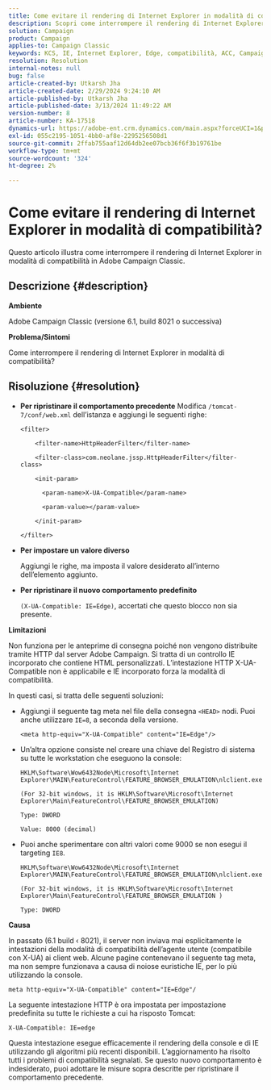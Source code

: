 ```yaml
---
title: Come evitare il rendering di Internet Explorer in modalità di compatibilità?
description: Scopri come interrompere il rendering di Internet Explorer in modalità di compatibilità in Adobe Campaign Classic.
solution: Campaign
product: Campaign
applies-to: Campaign Classic
keywords: KCS, IE, Internet Explorer, Edge, compatibilità, ACC, Campaign Classic
resolution: Resolution
internal-notes: null
bug: false
article-created-by: Utkarsh Jha
article-created-date: 2/29/2024 9:24:10 AM
article-published-by: Utkarsh Jha
article-published-date: 3/13/2024 11:49:22 AM
version-number: 8
article-number: KA-17518
dynamics-url: https://adobe-ent.crm.dynamics.com/main.aspx?forceUCI=1&pagetype=entityrecord&etn=knowledgearticle&id=3f94054a-e4d6-ee11-9079-6045bd0067ea
exl-id: 055c2195-1051-4bb0-af8e-2295256508d1
source-git-commit: 2ffab755aaf12d64db2ee07bcb36f6f3b19761be
workflow-type: tm+mt
source-wordcount: '324'
ht-degree: 2%

---
```


# Come evitare il rendering di Internet Explorer in modalità di compatibilità?


Questo articolo illustra come interrompere il rendering di Internet Explorer in modalità di compatibilità in Adobe Campaign Classic.

## Descrizione {#description}


<b>Ambiente</b>

Adobe Campaign Classic (versione 6.1, build 8021 o successiva)

<b>Problema/Sintomi</b>

Come interrompere il rendering di Internet Explorer in modalità di compatibilità?


## Risoluzione {#resolution}


- <b>Per ripristinare il comportamento precedente</b>
Modifica `/tomcat-7/conf/web.xml` dell’istanza e aggiungi le seguenti righe:


  ```
  <filter>
  
      <filter-name>HttpHeaderFilter</filter-name>
  
      <filter-class>com.neolane.jssp.HttpHeaderFilter</filter-
  class>
  
      <init-param>
  
        <param-name>X-UA-Compatible</param-name>
  
        <param-value></param-value>
  
      </init-param>
  
  </filter>
  ```




- <b>Per impostare un valore diverso</b>

  Aggiungi le righe, ma imposta il valore desiderato all’interno dell’elemento aggiunto.
- <b>Per ripristinare il nuovo comportamento predefinito</b>

  `(X-UA-Compatible: IE=Edge)`, accertati che questo blocco non sia presente.


<b>Limitazioni</b>

Non funziona per le anteprime di consegna poiché non vengono distribuite tramite HTTP dal server Adobe Campaign. Si tratta di un controllo IE incorporato che contiene HTML personalizzati. L’intestazione HTTP X-UA-Compatible non è applicabile e IE incorporato forza la modalità di compatibilità.

In questi casi, si tratta delle seguenti soluzioni:

- Aggiungi il seguente tag meta nel file della consegna `<HEAD>` nodi. Puoi anche utilizzare `IE=8`, a seconda della versione.


  ```
  <meta http-equiv="X-UA-Compatible" content="IE=Edge"/>
  ```




- Un’altra opzione consiste nel creare una chiave del Registro di sistema su tutte le workstation che eseguono la console:


  ```
  HKLM\Software\Wow6432Node\Microsoft\Internet Explorer\MAIN\FeatureControl\FEATURE_BROWSER_EMULATION\nlclient.exe
  
  (For 32-bit windows, it is HKLM\Software\Microsoft\Internet Explorer\Main\FeatureControl\FEATURE_BROWSER_EMULATION)
  
  Type: DWORD
  
  Value: 8000 (decimal)
  ```




- Puoi anche sperimentare con altri valori come 9000 se non esegui il targeting `IE8`.

  ```
  HKLM\Software\Wow6432Node\Microsoft\Internet Explorer\MAIN\FeatureControl\FEATURE_BROWSER_EMULATION\nlclient.exe
  
  (For 32-bit windows, it is HKLM\Software\Microsoft\Internet Explorer\Main\FeatureControl\FEATURE_BROWSER_EMULATION )
  
  Type: DWORD
  ```


<b>Causa</b>

In passato (6.1 build ‹ 8021), il server non inviava mai esplicitamente le intestazioni della modalità di compatibilità dell’agente utente (compatibile con X-UA) ai client web. Alcune pagine contenevano il seguente tag meta, ma non sempre funzionava a causa di noiose euristiche IE, per lo più utilizzando la console.


```
meta http-equiv="X-UA-Compatible" content="IE=Edge"/
```


La seguente intestazione HTTP è ora impostata per impostazione predefinita su tutte le richieste a cui ha risposto Tomcat:


```
X-UA-Compatible: IE=edge
```


Questa intestazione esegue efficacemente il rendering della console e di IE utilizzando gli algoritmi più recenti disponibili. L’aggiornamento ha risolto tutti i problemi di compatibilità segnalati. Se questo nuovo comportamento è indesiderato, puoi adottare le misure sopra descritte per ripristinare il comportamento precedente.
